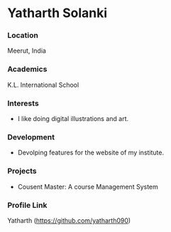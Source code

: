 # Yatharth Solanki

### Location

Meerut, India

### Academics

K.L. International School

### Interests

- I like doing digital illustrations and art.

### Development

- Devolping features for the website of my institute.

### Projects

- Cousent Master: A course Management System

### Profile Link

Yatharth (https://github.com/yatharth090)
